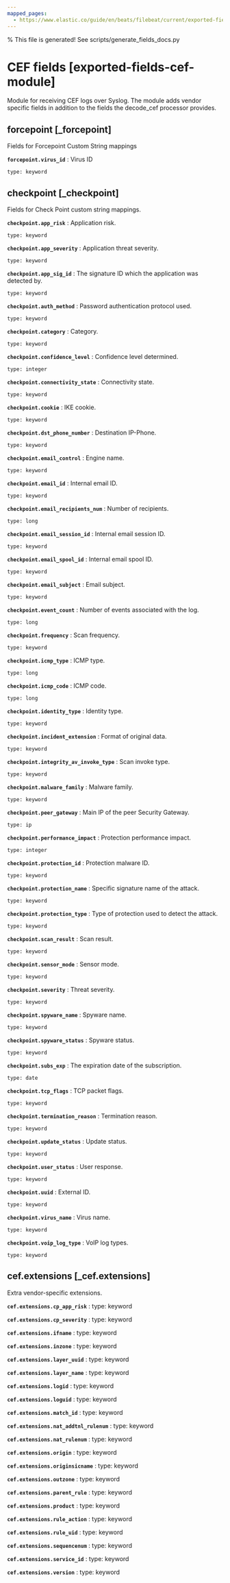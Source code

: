```yaml
---
mapped_pages:
  - https://www.elastic.co/guide/en/beats/filebeat/current/exported-fields-cef-module.html
---
```


% This file is generated! See scripts/generate_fields_docs.py

# CEF fields [exported-fields-cef-module]

Module for receiving CEF logs over Syslog. The module adds vendor specific fields in addition to the fields the decode_cef processor provides.

## forcepoint [_forcepoint]

Fields for Forcepoint Custom String mappings

**`forcepoint.virus_id`**
:   Virus ID

    type: keyword


## checkpoint [_checkpoint]

Fields for Check Point custom string mappings.

**`checkpoint.app_risk`**
:   Application risk.

    type: keyword


**`checkpoint.app_severity`**
:   Application threat severity.

    type: keyword


**`checkpoint.app_sig_id`**
:   The signature ID which the application was detected by.

    type: keyword


**`checkpoint.auth_method`**
:   Password authentication protocol used.

    type: keyword


**`checkpoint.category`**
:   Category.

    type: keyword


**`checkpoint.confidence_level`**
:   Confidence level determined.

    type: integer


**`checkpoint.connectivity_state`**
:   Connectivity state.

    type: keyword


**`checkpoint.cookie`**
:   IKE cookie.

    type: keyword


**`checkpoint.dst_phone_number`**
:   Destination IP-Phone.

    type: keyword


**`checkpoint.email_control`**
:   Engine name.

    type: keyword


**`checkpoint.email_id`**
:   Internal email ID.

    type: keyword


**`checkpoint.email_recipients_num`**
:   Number of recipients.

    type: long


**`checkpoint.email_session_id`**
:   Internal email session ID.

    type: keyword


**`checkpoint.email_spool_id`**
:   Internal email spool ID.

    type: keyword


**`checkpoint.email_subject`**
:   Email subject.

    type: keyword


**`checkpoint.event_count`**
:   Number of events associated with the log.

    type: long


**`checkpoint.frequency`**
:   Scan frequency.

    type: keyword


**`checkpoint.icmp_type`**
:   ICMP type.

    type: long


**`checkpoint.icmp_code`**
:   ICMP code.

    type: long


**`checkpoint.identity_type`**
:   Identity type.

    type: keyword


**`checkpoint.incident_extension`**
:   Format of original data.

    type: keyword


**`checkpoint.integrity_av_invoke_type`**
:   Scan invoke type.

    type: keyword


**`checkpoint.malware_family`**
:   Malware family.

    type: keyword


**`checkpoint.peer_gateway`**
:   Main IP of the peer Security Gateway.

    type: ip


**`checkpoint.performance_impact`**
:   Protection performance impact.

    type: integer


**`checkpoint.protection_id`**
:   Protection malware ID.

    type: keyword


**`checkpoint.protection_name`**
:   Specific signature name of the attack.

    type: keyword


**`checkpoint.protection_type`**
:   Type of protection used to detect the attack.

    type: keyword


**`checkpoint.scan_result`**
:   Scan result.

    type: keyword


**`checkpoint.sensor_mode`**
:   Sensor mode.

    type: keyword


**`checkpoint.severity`**
:   Threat severity.

    type: keyword


**`checkpoint.spyware_name`**
:   Spyware name.

    type: keyword


**`checkpoint.spyware_status`**
:   Spyware status.

    type: keyword


**`checkpoint.subs_exp`**
:   The expiration date of the subscription.

    type: date


**`checkpoint.tcp_flags`**
:   TCP packet flags.

    type: keyword


**`checkpoint.termination_reason`**
:   Termination reason.

    type: keyword


**`checkpoint.update_status`**
:   Update status.

    type: keyword


**`checkpoint.user_status`**
:   User response.

    type: keyword


**`checkpoint.uuid`**
:   External ID.

    type: keyword


**`checkpoint.virus_name`**
:   Virus name.

    type: keyword


**`checkpoint.voip_log_type`**
:   VoIP log types.

    type: keyword


## cef.extensions [_cef.extensions]

Extra vendor-specific extensions.

**`cef.extensions.cp_app_risk`**
:   type: keyword


**`cef.extensions.cp_severity`**
:   type: keyword


**`cef.extensions.ifname`**
:   type: keyword


**`cef.extensions.inzone`**
:   type: keyword


**`cef.extensions.layer_uuid`**
:   type: keyword


**`cef.extensions.layer_name`**
:   type: keyword


**`cef.extensions.logid`**
:   type: keyword


**`cef.extensions.loguid`**
:   type: keyword


**`cef.extensions.match_id`**
:   type: keyword


**`cef.extensions.nat_addtnl_rulenum`**
:   type: keyword


**`cef.extensions.nat_rulenum`**
:   type: keyword


**`cef.extensions.origin`**
:   type: keyword


**`cef.extensions.originsicname`**
:   type: keyword


**`cef.extensions.outzone`**
:   type: keyword


**`cef.extensions.parent_rule`**
:   type: keyword


**`cef.extensions.product`**
:   type: keyword


**`cef.extensions.rule_action`**
:   type: keyword


**`cef.extensions.rule_uid`**
:   type: keyword


**`cef.extensions.sequencenum`**
:   type: keyword


**`cef.extensions.service_id`**
:   type: keyword


**`cef.extensions.version`**
:   type: keyword


